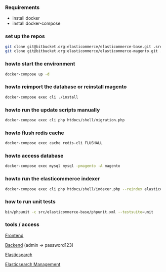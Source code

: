 ### Requirements 
 - install docker
 - install docker-compose

### set up the repos
```bash
git clone git@bitbucket.org:elasticommerce/elasticommerce-base.git .src/elasticommerce-base
git clone git@bitbucket.org:elasticommerce/elasticommerce-magento.git .modman/elasticommerce-magento
```

### howto start the environment
```bash
docker-compose up -d
```

### howto reimport the database or reinstall magento
```bash
docker-compose exec cli ./install
```

### howto run the update scripts manually
```bash
docker-compose exec cli php htdocs/shell/migration.php
```

### howto flush redis cache
```bash
docker-compose exec cache redis-cli FLUSHALL
```

### howto access database
```bash
docker-compose exec mysql mysql -pmagento -A magento
```

### howto run the elasticommerce indexer
```bash
docker-compose exec cli php htdocs/shell/indexer.php --reindex elasticommerce
```

### how to run unit tests
```bash
bin/phpunit -c src/elasticommerce-base/phpunit.xml --testsuite=unit
```

### tools / access
[Frontend](https://www.elasticommerce.dev/)


[Backend](https://www.elasticommerce.dev/index.php/admin/) (admin -> password123)


[Elasticsearch](http://localhost:9200/)


[Elasticsearch Management](http://localhost:9201/)
